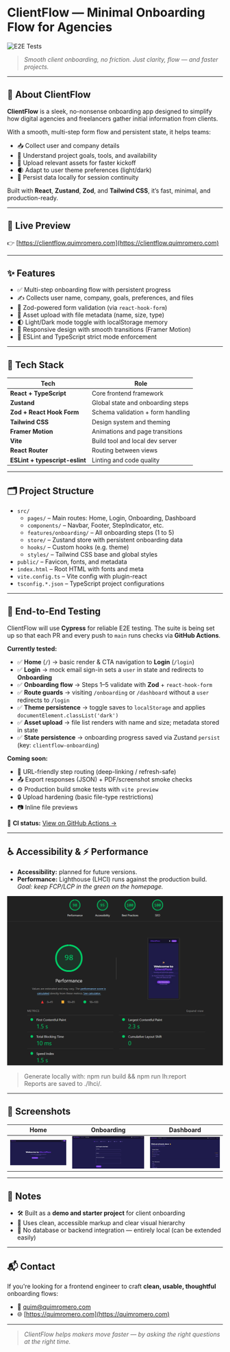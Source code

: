 # ClientFlow — Minimal Onboarding Flow for Agencies

![E2E Tests](https://github.com/quim-romero/clientflow/actions/workflows/ci.yml/badge.svg)

> _Smooth client onboarding, no friction. Just clarity, flow — and faster projects._

---

## 🧭 About ClientFlow

**ClientFlow** is a sleek, no-nonsense onboarding app designed to simplify how digital agencies and freelancers gather initial information from clients.

With a smooth, multi-step form flow and persistent state, it helps teams:

- 📥 Collect user and company details
- 🧭 Understand project goals, tools, and availability
- 📁 Upload relevant assets for faster kickoff
- 🌒 Adapt to user theme preferences (light/dark)
- 💾 Persist data locally for session continuity

Built with **React**, **Zustand**, **Zod**, and **Tailwind CSS**, it’s fast, minimal, and production-ready.

---

## 🚀 Live Preview

👉 [https://clientflow.quimromero.com](https://clientflow.quimromero.com)

---

## ✨ Features

- ✅ Multi-step onboarding flow with persistent progress
- ✍️ Collects user name, company, goals, preferences, and files
- 🧠 Zod-powered form validation (via `react-hook-form`)
- 📁 Asset upload with file metadata (name, size, type)
- 🌓 Light/Dark mode toggle with localStorage memory
- 🧱 Responsive design with smooth transitions (Framer Motion)
- 🧪 ESLint and TypeScript strict mode enforcement

---

## 🧠 Tech Stack

| Tech                           | Role                              |
| ------------------------------ | --------------------------------- |
| **React + TypeScript**         | Core frontend framework           |
| **Zustand**                    | Global state and onboarding steps |
| **Zod + React Hook Form**      | Schema validation + form handling |
| **Tailwind CSS**               | Design system and theming         |
| **Framer Motion**              | Animations and page transitions   |
| **Vite**                       | Build tool and local dev server   |
| **React Router**               | Routing between views             |
| **ESLint + typescript-eslint** | Linting and code quality          |

---

## 🗂 Project Structure

- `src/`
  - `pages/` – Main routes: Home, Login, Onboarding, Dashboard
  - `components/` – Navbar, Footer, StepIndicator, etc.
  - `features/onboarding/` – All onboarding steps (1 to 5)
  - `store/` – Zustand store with persistent onboarding data
  - `hooks/` – Custom hooks (e.g. theme)
  - `styles/` – Tailwind CSS base and global styles
- `public/` – Favicon, fonts, and metadata
- `index.html` – Root HTML with fonts and meta
- `vite.config.ts` – Vite config with plugin-react
- `tsconfig.*.json` – TypeScript project configurations

---

## 🧪 End-to-End Testing

ClientFlow will use **Cypress** for reliable E2E testing. The suite is being set up so that each PR and every push to `main` runs checks via **GitHub Actions**.

**Currently tested:**

- ✅ **Home** (`/`) → basic render & CTA navigation to **Login** (`/login`)
- ✅ **Login** → mock email sign-in sets a `user` in state and redirects to **Onboarding**
- ✅ **Onboarding flow** → Steps 1–5 validate with **Zod** + `react-hook-form`
- ✅ **Route guards** → visiting `/onboarding` or `/dashboard` without a `user` redirects to `/login`
- ✅ **Theme persistence** → toggle saves to `localStorage` and applies `documentElement.classList('dark')`
- ✅ **Asset upload** → file list renders with name and size; metadata stored in state
- ✅ **State persistence** → onboarding progress saved via Zustand `persist` (key: `clientflow-onboarding`)

**Coming soon:**

- 🧭 URL-friendly step routing (deep-linking / refresh-safe)
- 📤 Export responses (JSON) + PDF/screenshot smoke checks
- ⚙️ Production build smoke tests with `vite preview`
- 🔒 Upload hardening (basic file-type restrictions)
- 📷 Inline file previews

🧪 **CI status:** [View on GitHub Actions →](https://github.com/quim-romero/clientflow/actions)

---

## ♿ Accessibility & ⚡ Performance

- **Accessibility:** planned for future versions.
- **Performance:** Lighthouse (LHCI) runs against the production build.  
  _Goal: keep FCP/LCP in the green on the homepage._

![Lighthouse](./public/lighthouse.png)

> Generate locally with: npm run build && npm run lh:report  
> Reports are saved to ./lhci/.

---

## 📸 Screenshots

| Home                            | Onboarding                                  | Dashboard                                 |
| ------------------------------- | ------------------------------------------- | ----------------------------------------- |
| ![Home](./screenshots/home.png) | ![Onboarding](./screenshots/onboarding.png) | ![Dashboard](./screenshots/dashboard.png) |

---

## 🧩 Notes

- 🛠 Built as a **demo and starter project** for client onboarding
- 🧼 Uses clean, accessible markup and clear visual hierarchy
- 🚫 No database or backend integration — entirely local (can be extended easily)

---

## 📬 Contact

If you're looking for a frontend engineer to craft **clean, usable, thoughtful** onboarding flows:

- 📧 quim@quimromero.com
- 🌐 [https://quimromero.com](https://quimromero.com)

---

> _ClientFlow helps makers move faster — by asking the right questions at the right time._
